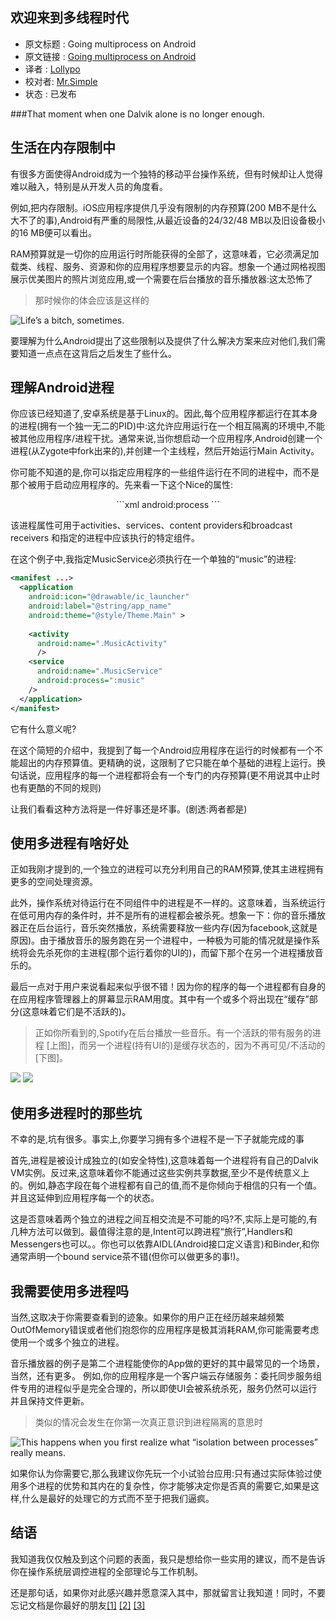欢迎来到多线程时代
---

>
* 原文标题 : Going multiprocess on Android
* 原文链接 : [Going multiprocess on Android](https://medium.com/@rotxed/going-multiprocess-on-android-52975ed8863c)
* 译者 : [Lollypo](https://github.com/Lollypo) 
* 校对者: [Mr.Simple](https://github.com/bboyfeiyu)   
* 状态 :  已发布

###That moment when one Dalvik alone is no longer enough.


生活在内存限制中
---

有很多方面使得Android成为一个独特的移动平台操作系统，但有时候却让人觉得难以融入，特别是从开发人员的角度看。

例如,把内存限制。iOS应用程序提供几乎没有限制的内存预算(200 MB不是什么大不了的事),Android有严重的局限性,从最近设备的24/32/48 MB以及旧设备极小的16 MB便可以看出。

RAM预算就是一切你的应用运行时所能获得的全部了，这意味着，它必须满足加载类、线程、服务、资源和你的应用程序想要显示的内容。想象一个通过网格视图展示优美图片的照片浏览应用,或一个需要在后台播放的音乐播放器:这太恐怖了

> 那时候你的体会应该是这样的

![Life’s a bitch, sometimes.](http://7xi8kj.com1.z0.glb.clouddn.com/img01.gif)

要理解为什么Android提出了这些限制以及提供了什么解决方案来应对他们,我们需要知道一点点在这背后之后发生了些什么。

理解Android进程
---

你应该已经知道了,安卓系统是基于Linux的。因此,每个应用程序都运行在其本身的进程(拥有一个独一无二的PID)中:这允许应用运行在一个相互隔离的环境中,不能被其他应用程序/进程干扰。通常来说,当你想启动一个应用程序,Android创建一个进程(从Zygote中fork出来的),并创建一个主线程，然后开始运行Main Activity。

你可能不知道的是,你可以指定应用程序的一些组件运行在不同的进程中，而不是那个被用于启动应用程序的。先来看一下这个Nice的属性:
<center>
```xml
android:process
```
</center>

该进程属性可用于activities、services、content providers和broadcast receivers 和指定的进程中应该执行的特定组件。

在这个例子中,我指定MusicService必须执行在一个单独的“music”的进程:
```xml
<manifest ...>
  <application
    android:icon="@drawable/ic_launcher"
    android:label="@string/app_name"
    android:theme="@style/Theme.Main" >
    
    <activity
      android:name=".MusicActivity"
      />
    <service
      android:name=".MusicService"
      android:process=":music"
    />
  </application>
</manifest>
```

它有什么意义呢?

在这个简短的介绍中，我提到了每一个Android应用程序在运行的时候都有一个不能超出的内存预算值。更精确的说，这限制了它只能在单个基础的进程上运行。换句话说，应用程序的每一个进程都将会有一个专门的内存预算(更不用说其中止时也有更酷的不同的规则)

让我们看看这种方法将是一件好事还是坏事。(剧透:两者都是)

使用多进程有啥好处
---

正如我刚才提到的,一个独立的进程可以充分利用自己的RAM预算,使其主进程拥有更多的空间处理资源。

此外，操作系统对待运行在不同组件中的进程是不一样的。这意味着，当系统运行在低可用内存的条件时，并不是所有的进程都会被杀死。想象一下：你的音乐播放器正在后台运行，音乐突然播放，系统需要释放一些内存(因为facebook,这就是原因)。由于播放音乐的服务跑在另一个进程中，一种极为可能的情况就是操作系统将会先杀死你的主进程(那个运行着你的UI的)，而留下那个在另一个进程播放音乐的。

最后一点对于用户来说看起来似乎很不错！因为你的程序的每一个进程都有自身的在应用程序管理器上的屏幕显示RAM用度。其中有一个或多个将出现在“缓存”部分(这意味着它们是不活跃的)。

> 正如你所看到的,Spotify在后台播放一些音乐。有一个活跃的带有服务的进程 [上图]，而另一个进程(持有UI的)是缓存状态的，因为不再可见/不活动的[下图]。

![](http://7xi8kj.com1.z0.glb.clouddn.com/img02.png)
![](http://7xi8kj.com1.z0.glb.clouddn.com/img03.png)


使用多进程时的那些坑  
---

不幸的是,坑有很多。事实上,你要学习拥有多个进程不是一下子就能完成的事

首先,进程是被设计成独立的(如安全特性),这意味着每一个进程将有自己的Dalvik VM实例。反过来,这意味着你不能通过这些实例共享数据,至少不是传统意义上的。例如,静态字段在每个进程都有自己的值,而不是你倾向于相信的只有一个值。并且这延伸到应用程序每一个的状态。

这是否意味着两个独立的进程之间互相交流是不可能的吗?不,实际上是可能的,有几种方法可以做到。最值得注意的是,Intent可以跨进程“旅行”,Handlers和Messengers也可以。。你也可以依靠AIDL(Android接口定义语言)和Binder,和你通常声明一个bound service茶不错(但你可以做更多的事!)。

我需要使用多进程吗
---

当然,这取决于你需要查看到的迹象。如果你的用户正在经历越来越频繁OutOfMemory错误或者他们抱怨你的应用程序是极其消耗RAM,你可能需要考虑使用一个或多个独立的进程。

音乐播放器的例子是第二个进程能使你的App做的更好的其中最常见的一个场景，当然，还有更多。
例如,你的应用程序是一个客户端云存储服务：委托同步服务组件专用的进程似乎是完全合理的，所以即使UI会被系统杀死，服务仍然可以运行并且保持文件更新。

> 类似的情况会发生在你第一次真正意识到进程隔离的意思时

![This happens when you first realize what “isolation between processes” really means.](http://7xi8kj.com1.z0.glb.clouddn.com/img04.gif)

如果你认为你需要它,那么我建议你先玩一个小试验台应用:只有通过实际体验过使用多个进程的优势和其内在的复杂性，你才能够决定你是否真的需要它,如果是这样,什么是最好的处理它的方式而不至于把我们逼疯。

结语
---

我知道我仅仅触及到这个问题的表面，我只是想给你一些实用的建议，而不是告诉你在操作系统层调控进程的全部理论与工作机制。

还是那句话，如果你对此感兴趣并愿意深入其中，那就留言让我知道！同时，不要忘记文档是你最好的朋友[[1]](http://developer.android.com/guide/components/processes-and-threads.html#Processes) [[2]](https://developer.android.com/training/articles/memory.html) [[3]](https://developer.android.com/tools/debugging/debugging-memory.html)
